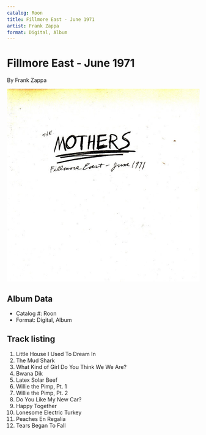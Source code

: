 ```yaml
---
catalog: Roon
title: Fillmore East - June 1971
artist: Frank Zappa
format: Digital, Album
---
```


# Fillmore East - June 1971

By Frank Zappa

![](../../assets/albumcovers/Frank_Zappa-Fillmore_East_-_June_1971.png)

## Album Data

- Catalog #: Roon
- Format: Digital, Album


## Track listing


1. Little House I Used To Dream In
2. The Mud Shark
3. What Kind of Girl Do You Think We We Are?
4. Bwana Dik
5. Latex Solar Beef
6. Willie the Pimp, Pt. 1
7. Willie the Pimp, Pt. 2
8. Do You Like My New Car?
9. Happy Together
10. Lonesome Electric Turkey
11. Peaches En Regalia
12. Tears Began To Fall

